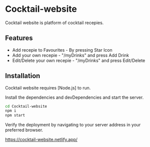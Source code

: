 # Cocktail-website


Cocktail website is platform of cocktail recepies.

## Features

- Add recepie to Favourites - By pressing Star Icon
- Add your own recepie - "/myDrinks" and press Add Drink
- Edit/Delete your own recepie - "/myDrinks" and press Edit/Delete

## Installation

Cocktail website requires [Node.js] to run.

Install the dependencies and devDependencies and start the server.

```sh
cd Cocktail-website
npm i
npm start
```


Verify the deployment by navigating to your server address in
your preferred browser.


https://cocktail-website.netlify.app/

